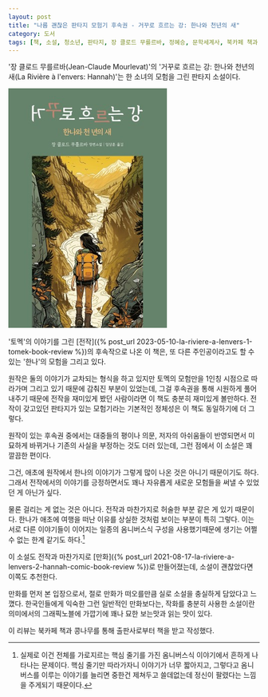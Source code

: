 ```yaml
---
layout: post
title: "나름 괜찮은 판타지 모험기 후속권 - 거꾸로 흐르는 강: 한나와 천년의 새"
category: 도서
tags: [책, 소설, 청소년, 판타지, 장 클로드 무를르바, 정혜승, 문학세계사, 북카페 책과 콩나무, 서평]
---
```


'장 클로드 무를르바(Jean-Claude Mourlevat)'의
'거꾸로 흐르는 강: 한나와 천년의 새(La Rivière à l'envers: Hannah)'는
한 소녀의 모험을 그린 판타지 소설이다.

![표지](/images/book/la-riviere-a-lenvers-2-hannah-book-h480.jpg)

'토멕'의 이야기를 그린 [전작]({% post_url 2023-05-10-la-riviere-a-lenvers-1-tomek-book-review %})의 후속작으로 나온 이 책은,
또 다른 주인공이라고도 할 수 있는 '한나'의 모험을 그리고 있다.

원작은 둘의 이야기가 교차되는 형식을 하고 있지만
토멕의 모험만을 1인칭 시점으로 따라가며 그리고 있기 때문에 감춰진 부분이 있었는데,
그걸 후속권을 통해 시원하게 풀어내주기 때문에
전작을 재미있게 봤던 사람이라면 이 책도 충분히 재미있게 볼만하다.
전작이 갖고있던 판타지가 있는 모험기라는 기본적인 정체성은 이 책도 동일하기에 더 그렇다.

원작이 있는 후속권 중에서는
대중들의 평이나 의문, 저자의 아쉬움들이 반영되면서
미묘하게 바뀌거나 기존의 사실을 부정하는 것도 더러 있는데,
그런 점에서 이 소설은 꽤 깔끔한 편이다.

그건, 애초에 원작에서 한나의 이야기가 그렇게 많이 나온 것은 아니기 때문이기도 하다.
그래서 전작에서의 이야기를 긍정하면서도 꽤나 자유롭게 새로운 모험들을 써낼 수 있었던 게 아닌가 싶다.

물론 걸리는 게 없는 것은 아니다.
전작과 마찬가지로 허술한 부분 같은 게 있기 때문이다.
한나가 애초에 여행을 떠난 이유를 상실한 것처럼 보이는 부분이 특히 그렇다.
이는 서로 다른 이야기들이 이어지는 일종의 옴니버스식 구성을 사용했기때문에 생기는 어쩔 수 없는 한계 같기도 하다.[^1]

[^1]: 실제로 이건 전체를 가로지르는 핵심 줄기를 가진 옴니버스식 이야기에서 흔하게 나타나는 문제이다. 핵심 줄기만 따라가자니 이야기가 너무 짧아지고, 그렇다고 옴니버스를 이루는 이야기를 늘리면 중한건 제쳐두고 쓸데없는데 정신이 팔렸다는 느낌을 주게되기 때문이다.

이 소설도 전작과 마찬가지로
[만화]({% post_url 2021-08-17-la-riviere-a-lenvers-2-hannah-comic-book-review %})로 만들어졌는데,
소설이 괜찮았다면 이쪽도 추천한다.

만화를 먼저 본 입장으로서, 절로 만화가 떠오를만큼 실로 소설을 충실하게 담았다고 느꼈다.
한국인들에게 익숙한 그런 일반적인 만화보다는,
작화를 충분히 사용한 소설이란 의미에서의 그래픽노블에 가깝기에
꽤나 묘한 보는맛과 읽는 맛이 있다.



<div class="im im-info">
이 리뷰는 북카페 책과 콩나무를 통해 출판사로부터 책을 받고 작성했다.
</div>
